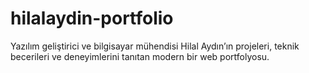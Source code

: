 # hilalaydin-portfolio
Yazılım geliştirici ve bilgisayar mühendisi Hilal Aydın’ın projeleri, teknik becerileri ve deneyimlerini tanıtan modern bir web portfolyosu.
